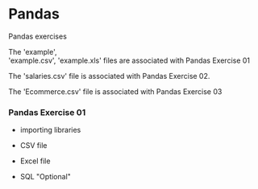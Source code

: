 # Pandas

Pandas exercises

The 'example',  
'example.csv', 
'example.xls' 
files are associated with Pandas Exercise 01


The 'salaries.csv' file is associated with Pandas Exercise 02.


The 'Ecommerce.csv' file is associated with Pandas Exercise 03


### Pandas Exercise 01
- importing libraries

- CSV file

- Excel file

- SQL "Optional"
